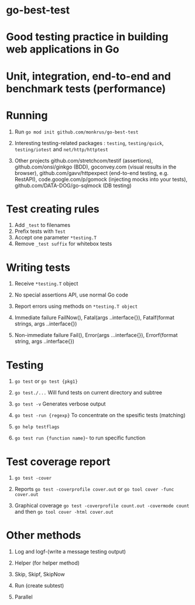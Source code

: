 # go-best-test
# Good testing practice in building web applications in Go
# Unit, integration, end-to-end and benchmark tests (performance) 

# Running

1. Run `go mod init github.com/monkrus/go-best-test`

2. Interesting testing-related packages : `testing`, `testing/quick`, `testing/iotest` and `net/http/httptest `

3. Other projects 
   github.com/stretchcom/testif (assertions),  
   github.com/onsi/ginkgo (BDD), 
   goconvey.com (visual results in the browser),
   github.com/gavv/httpexpect (end-to-end testing, e.g. RestAPI), 
   code.google.com/p/gomock (injecting mocks into your tests), 
   github.com/DATA-DOG/go-sqlmock (DB testing)

# Test creating rules

1. Add `_test` to filenames
2. Prefix tests with `Test`
3. Accept one parameter `*testing.T` 
4. Remove `_test suffix` for whitebox tests

# Writing tests

1. Receive `*testing.T` object

2. No special assertions API, use normal Go code

3. Report errors using methods on `*testing.T object`

4. Immediate failure 
   FailNow(), 
   Fatal(args ..interface{}),
   Fatalf(format strings, args ..interface{})

5. Non-immediate failure
   Fail(),
   Error(args ...interface{}),
   Errorf(format string, args ..interface{})

# Testing

1. `go test` or `go test {pkg1}`

2. `go test./...` Will fund tests on current directory and subtree

3. `go test -v` Generates verbose output

4. `go test -run {regexp}` To concentrate on the spesific tests (matching)

5. `go help testflags` 

6. `go test run {function name}`- to run specific function

# Test coverage report

1. `go test -cover`

2. Reports `go test -coverprofile cover.out` or `go tool cover -func cover.out`

3. Graphical coverage `go test -coverprofile count.out -covermode count` and then `go tool cover -html cover.out`

# Other methods

1. Log and logf-(write a message testing output)

2. Helper (for helper method)

3. Skip, Skipf, SkipNow

4. Run (create subtest)

5. Parallel









